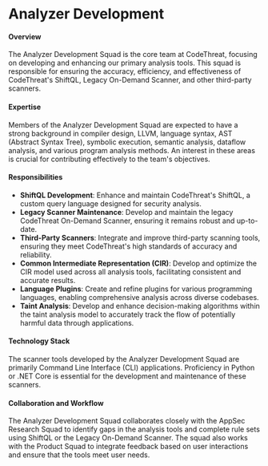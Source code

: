 # Analyzer Development

#### Overview

The Analyzer Development Squad is the core team at CodeThreat, focusing on developing and enhancing our primary analysis tools. This squad is responsible for ensuring the accuracy, efficiency, and effectiveness of CodeThreat's ShiftQL, Legacy On-Demand Scanner, and other third-party scanners.

#### Expertise

Members of the Analyzer Development Squad are expected to have a strong background in compiler design, LLVM, language syntax, AST (Abstract Syntax Tree), symbolic execution, semantic analysis, dataflow analysis, and various program analysis methods. An interest in these areas is crucial for contributing effectively to the team's objectives.

#### Responsibilities

* **ShiftQL Development**: Enhance and maintain CodeThreat's ShiftQL, a custom query language designed for security analysis.
* **Legacy Scanner Maintenance**: Develop and maintain the legacy CodeThreat On-Demand Scanner, ensuring it remains robust and up-to-date.
* **Third-Party Scanners**: Integrate and improve third-party scanning tools, ensuring they meet CodeThreat's high standards of accuracy and reliability.
* **Common Intermediate Representation (CIR)**: Develop and optimize the CIR model used across all analysis tools, facilitating consistent and accurate results.
* **Language Plugins**: Create and refine plugins for various programming languages, enabling comprehensive analysis across diverse codebases.
* **Taint Analysis**: Develop and enhance decision-making algorithms within the taint analysis model to accurately track the flow of potentially harmful data through applications.

#### Technology Stack

The scanner tools developed by the Analyzer Development Squad are primarily Command Line Interface (CLI) applications. Proficiency in Python or .NET Core is essential for the development and maintenance of these scanners.

#### Collaboration and Workflow

The Analyzer Development Squad collaborates closely with the AppSec Research Squad to identify gaps in the analysis tools and complete rule sets using ShiftQL or the Legacy On-Demand Scanner. The squad also works with the Product Squad to integrate feedback based on user interactions and ensure that the tools meet user needs.
